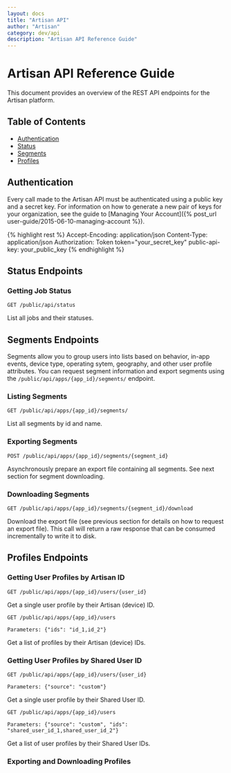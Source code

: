 ```yaml
---
layout: docs
title: "Artisan API"
author: "Artisan"
category: dev/api
description: "Artisan API Reference Guide"
---
```


# Artisan API Reference Guide

This document provides an overview of the REST API endpoints for the Artisan platform.

## Table of Contents

<ul>
  <li><a href="#authentication">Authentication</a></li>	
  <li><a href="#status">Status</a></li>
  <li><a href="#segments">Segments</a></li>
  <li><a href="#profiles">Profiles</a></li>
</ul>

<div id="authentication"></div>

## Authentication

Every call made to the Artisan API must be authenticated using a public key and a secret key. For information on how to generate a new pair of keys for your organization, see the guide to [Managing Your Account]({% post_url user-guide/2015-06-10-managing-account %}).

{% highlight rest %}
Accept-Encoding: application/json
Content-Type: application/json
Authorization: Token token="your_secret_key"
public-api-key: your_public_key
{% endhighlight %}

<div id="Status"></div>

## Status Endpoints

### Getting Job Status

`GET /public/api/status`

List all jobs and their statuses.

<div id="Segments"></div>

## Segments Endpoints

Segments allow you to group users into lists based on behavior, in-app events, device type, operating sytem, geography, and other user profile attributes. You can request segment information and export segments using the `/public/api/apps/{app_id}/segments/` endpoint.

### Listing Segments

`GET /public/api/apps/{app_id}/segments/`

List all segments by id and name.

### Exporting Segments

`POST /public/api/apps/{app_id}/segments/{segment_id}`

Asynchronously prepare an export file containing all segments. See next section for segment downloading.

### Downloading Segments

`GET /public/api/apps/{app_id}/segments/{segment_id}/download`

Download the export file (see previous section for details on how to request an export file). This call will return a raw response that can be consumed incrementally to write it to disk.

<div id="profiles"></div>

## Profiles Endpoints

### Getting User Profiles by Artisan ID

`GET /public/api/apps/{app_id}/users/{user_id}`

Get a single user profile by their Artisan (device) ID.

`GET /public/api/apps/{app_id}/users`

`Parameters: {"ids": "id_1,id_2"}`

Get a list of profiles by their Artisan (device) IDs.

### Getting User Profiles by Shared User ID

`GET /public/api/apps/{app_id}/users/{user_id}`

`Parameters: {"source": "custom"}`

Get a single user profile by their Shared User ID.

`GET /public/api/apps/{app_id}/users`

`Parameters: {"source": "custom", "ids": "shared_user_id_1,shared_user_id_2"}`

Get a list of user profiles by their Shared User IDs.

### Exporting and Downloading Profiles



